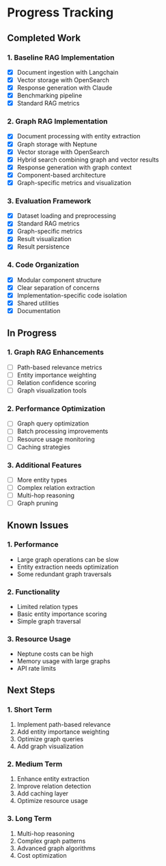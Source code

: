 # Progress Tracking

## Completed Work

### 1. Baseline RAG Implementation
- [x] Document ingestion with Langchain
- [x] Vector storage with OpenSearch
- [x] Response generation with Claude
- [x] Benchmarking pipeline
- [x] Standard RAG metrics

### 2. Graph RAG Implementation
- [x] Document processing with entity extraction
- [x] Graph storage with Neptune
- [x] Vector storage with OpenSearch
- [x] Hybrid search combining graph and vector results
- [x] Response generation with graph context
- [x] Component-based architecture
- [x] Graph-specific metrics and visualization

### 3. Evaluation Framework
- [x] Dataset loading and preprocessing
- [x] Standard RAG metrics
- [x] Graph-specific metrics
- [x] Result visualization
- [x] Result persistence

### 4. Code Organization
- [x] Modular component structure
- [x] Clear separation of concerns
- [x] Implementation-specific code isolation
- [x] Shared utilities
- [x] Documentation

## In Progress

### 1. Graph RAG Enhancements
- [ ] Path-based relevance metrics
- [ ] Entity importance weighting
- [ ] Relation confidence scoring
- [ ] Graph visualization tools

### 2. Performance Optimization
- [ ] Graph query optimization
- [ ] Batch processing improvements
- [ ] Resource usage monitoring
- [ ] Caching strategies

### 3. Additional Features
- [ ] More entity types
- [ ] Complex relation extraction
- [ ] Multi-hop reasoning
- [ ] Graph pruning

## Known Issues

### 1. Performance
- Large graph operations can be slow
- Entity extraction needs optimization
- Some redundant graph traversals

### 2. Functionality
- Limited relation types
- Basic entity importance scoring
- Simple graph traversal

### 3. Resource Usage
- Neptune costs can be high
- Memory usage with large graphs
- API rate limits

## Next Steps

### 1. Short Term
1. Implement path-based relevance
2. Add entity importance weighting
3. Optimize graph queries
4. Add graph visualization

### 2. Medium Term
1. Enhance entity extraction
2. Improve relation detection
3. Add caching layer
4. Optimize resource usage

### 3. Long Term
1. Multi-hop reasoning
2. Complex graph patterns
3. Advanced graph algorithms
4. Cost optimization
